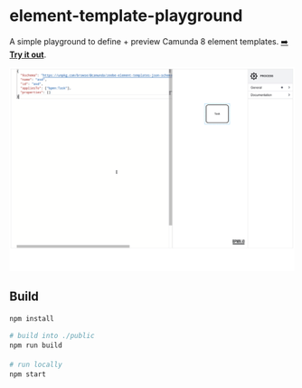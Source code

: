 # element-template-playground

A simple playground to define + preview Camunda 8 element templates. [:arrow_right: __Try it out__](https://bpmn-io.github.io/element-templates-playground).

[![Image](./resources/screencapture.gif)](https://bpmn-io.github.io/element-templates-playground)


## Build

```sh
npm install
```

```sh
# build into ./public
npm run build

# run locally
npm start
```
